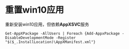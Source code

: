 # 重置win10应用

重新安装win10应用，但依赖**AppXSVC**服务

```纯文本
Get-AppXPackage -AllUsers | Foreach {Add-AppxPackage -DisableDevelopmentMode -Register "$($_.InstallLocation)\AppXManifest.xml"}
```
